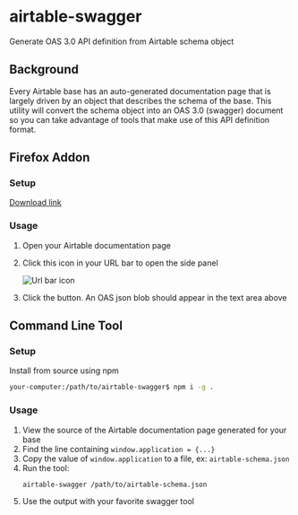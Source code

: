 airtable-swagger
===

Generate OAS 3.0 API definition from Airtable schema object

Background
---

Every Airtable base has an auto-generated documentation page that is largely driven by an object that describes the
schema of the base. This utility will convert the schema object into an OAS 3.0 (swagger) document so you can take
advantage of tools that make use of this API definition format.


Firefox Addon
---

### Setup

[Download link](https://addons.mozilla.org/en-US/firefox/addon/airtable-swagger-generator/)

### Usage

1. Open your Airtable documentation page
2. Click this icon in your URL bar to open the side panel

    ![Url bar icon](plugin/icons/icons8-user-manual-48.png)
3. Click the button. An OAS json blob should appear in the text area above

Command Line Tool
---

### Setup

Install from source using npm
```bash
your-computer:/path/to/airtable-swagger$ npm i -g .
```

### Usage

1. View the source of the Airtable documentation page generated for your base
2. Find the line containing `window.application = {...}`
3. Copy the value of `window.application` to a file, ex: `airtable-schema.json`
4. Run the tool:
    ```bash
    airtable-swagger /path/to/airtable-schema.json
    ```
5. Use the output with your favorite swagger tool
